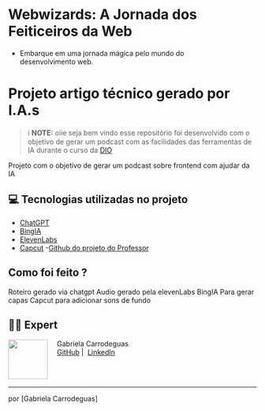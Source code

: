 # Webwizards: A Jornada dos Feiticeiros da Web

 - Embarque em uma jornada mágica pelo mundo do desenvolvimento web.

# Projeto artigo técnico gerado por I.A.s

 > ℹ️ **NOTE:** oiie seja bem vindo esse repositório foi desenvolvido com o objetivo de gerar um podcast com as facilidades das ferramentas de IA  durante o curso da [DIO](https://dio.me)

Projeto com o objetivo de gerar um podcast sobre frontend com ajudar da IA


## 💻 Tecnologias utilizadas no projeto

- [ChatGPT](https://chat.openai.com/) 
- [BingIA](https://www.bing.com/images/create?FORM=GENILP)
- [ElevenLabs](https://elevenlabs.io/)
- [Capcut](https://www.capcut.com/my-edit?start_tab=video)
-[Github do projeto do Professor](https://github.com/felipeAguiarCode/prompts-for-podcast-generate-by-ia/tree/main)


## Como foi feito ?
Roteiro gerado via chatgpt
Audio gerado pela elevenLabs
BingIA Para gerar capas
Capcut para adicionar sons de fundo


## 👨‍💻 Expert

<p>
    <img 
      align=left 
      margin=10 
      width=80 
      src="https://media.licdn.com/media/AAYQAQSOAAgAAQAAAAAAAB-zrMZEDXI2T62PSuT6kpB6qg.png"
    />
    <p>&nbsp&nbsp&nbsp Gabriela Carrodeguas<br>
    &nbsp&nbsp&nbsp
    <a href="https://github.com/GabiCarrodeguas">
    GitHub</a>&nbsp;|&nbsp;
    <a href="https://www.linkedin.com/in/gabriela-carrodeguas/">LinkedIn</a>
</p>
<br/><br/>
<p>

---

 por [Gabriela Carrodeguas]